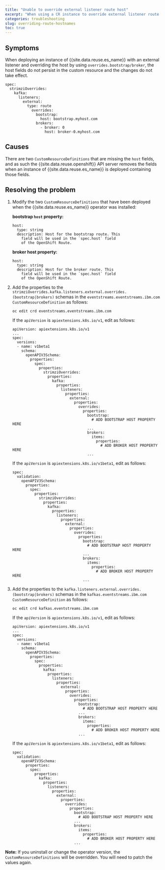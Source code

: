```yaml
---
title: "Unable to override external listener route host"
excerpt: "When using a CR instance to override external listener route host the change is not applied"
categories: troubleshooting
slug: overriding-route-hostnames
toc: true
---
```


## Symptoms
When deploying an instance of {{site.data.reuse.es_name}} with an external listener and overriding the host by using `overrides.bootstrap/broker`, the host fields do not persist in the custom resource and the changes do not take effect.

```
spec:
  strimziOverrides:
    kafka:
      listeners:
        external:
          type: route
            overrides:
              bootstrap:
                host: bootstrap.myhost.com
              brokers:
                - broker: 0
                  host: broker-0.myhost.com
```

## Causes
There are two `CustomResourceDefinitions` that are missing the `host` fields, and as such the {{site.data.reuse.openshift}} API server removes the fields when an instance of {{site.data.reuse.es_name}} is deployed containing those fields.

## Resolving the problem

1. Modify the two `CustomResourceDefinitions` that have been deployed when the {{site.data.reuse.es_name}} operator was installed:

   **bootstrap `host` property:**

   ```
   host:
     type: string
     description: Host for the bootstrap route. This
       field will be used in the `spec.host` field
       of the OpenShift Route.
   ```

   **broker host property:**

   ```
   host:
     type: string
     description: Host for the broker route. This
       field will be used in the `spec.host` field
       of the OpenShift Route.
   ```

2. Add the properties to the `strimziOverrides.kafka.listeners.external.overrides.(bootstrap|brokers)` schemas in the `eventstreams.eventstreams.ibm.com` `CustomResourceDefinition` as follows:

   `oc edit crd eventstreams.eventstreams.ibm.com`

   If the `apiVersion` is `apiextensions.k8s.io/v1`, edit as follows:

   ```
   apiVersion: apiextensions.k8s.io/v1
   ...
   spec:
     versions:
     - name: v1beta1
       schema:
         openAPIV3Schema:
           properties:
             spec:
               properties:
                 strimziOverrides:
                   properties:
                     kafka:
                       properties:
                         listeners:
                           properties:
                             external:
                               properties:
                                 overrides:
                                   properties:
                                     bootstrap:
                                       # ADD BOOTSTRAP HOST PROPERTY HERE
                                     ...
                                     brokers:
                                       items:
                                         properties:
                                           # ADD BROKER HOST PROPERTY HERE
                                     ...
   ```

   If the `apiVersion` is `apiextensions.k8s.io/v1beta1`, edit as follows:

   ```
   spec:
     validation:
       openAPIV3Schema:
         properties:
           spec:
             properties:
               strimziOverrides:
                 properties:
                   kafka:
                     properties:
                       listeners:
                         properties:
                           external:
                             properties:
                               overrides:
                                 properties:
                                   bootstrap:
                                     # ADD BOOTSTRAP HOST PROPERTY HERE
                                   ...
                                   brokers:
                                     items:
                                       properties:
                                         # ADD BROKER HOST PROPERTY HERE
                                   ...
   ```

3. Add the properties to the `kafka.listeners.external.overrides.(bootstrap|brokers)` schemas in the `kafkas.eventstreams.ibm.com` `CustomResourceDefinition` as follows:

   `oc edit crd kafkas.eventstreams.ibm.com`

   If the `apiVersion` is `apiextensions.k8s.io/v1`, edit as follows:

   ```
   apiVersion: apiextensions.k8s.io/v1
   ...
   spec:
     versions:
     - name: v1beta1
       schema:
         openAPIV3Schema:
           properties:
             spec:
               properties:
                 kafka:
                   properties:
                     listeners:
                       properties:
                         external:
                           properties:
                             overrides:
                               properties:
                                 bootstrap:
                                   # ADD BOOTSTRAP HOST PROPERTY HERE
                                 ...
                                 brokers:
                                   items:
                                     properties:
                                       # ADD BROKER HOST PROPERTY HERE
                                 ...
   ```

   If the `apiVersion` is `apiextensions.k8s.io/v1beta1`, edit as follows:

   ```
   spec:
     validation:
       openAPIV3Schema:
         properties:
           spec:
             properties:
               kafka:
                 properties:
                   listeners:
                     properties:
                       external:
                         properties:
                           overrides:
                             properties:
                               bootstrap:
                                 # ADD BOOTSTRAP HOST PROPERTY HERE
                               ...
                               brokers:
                                 items:
                                   properties:
                                     # ADD BROKER HOST PROPERTY HERE
                               ...
   ```

**Note:** If you uninstall or change the operator version, the `CustomResourceDefinitions` will be overridden. You will need to patch the values again.

<!--
When the issue is resolved, update this section to include:
"Resolved in Event Streams x.y.z"
-->
